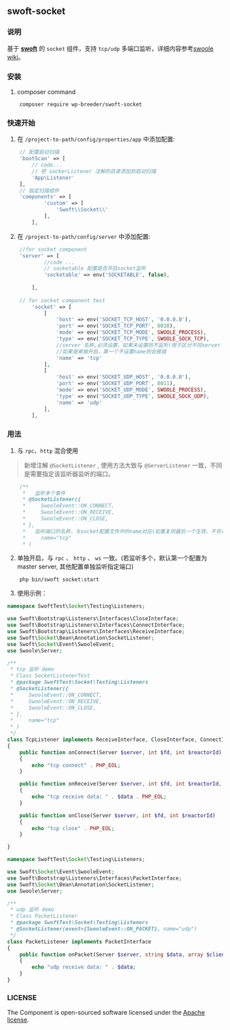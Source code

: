 ## swoft-socket

### 说明

  基于 **[swoft](https://github.com/swoft-cloud/swoft)** 的 `socket` 组件，支持 `tcp/udp` 多端口监听，详细内容参考[swoole wiki](https://wiki.swoole.com/wiki/page/161.html)。


### 安装

1.  composer command

```shell
    composer require wp-breeder/swoft-socket    
```

### 快速开始

1. 在 `/project-to-path/config/properties/app` 中添加配置:

```php
    // 配置启动扫描
    'bootScan' => [
        // code...
        // 把 sockerListener 注解的目录添加到启动扫描
        'App\Listener'
    ],
    // 指定扫描组件
    'components' => [
            'custom' => [
                'Swoft\\Socket\\'
            ],
        ],
```

2. 在 `/project-to-path/config/server` 中添加配置:

```php
    //for socket component
    'server' => [
            //code ...
            // socketable 配置是否开启socket监听
            'socketable' => env('SOCKETABLE', false),
           
        ],
    
    // for socket component test
        'socket' => [
            [
                'host' => env('SOCKET_TCP_HOST', '0.0.0.0'),
                'port' => env('SOCKET_TCP_PORT', 8010),
                'mode' => env('SOCKET_TCP_MODE', SWOOLE_PROCESS),
                'type' => env('SOCKET_TCP_TYPE', SWOOLE_SOCK_TCP),
                //server 名称,必须设置，如果未设置则不监听(用于区分不同server 设置不同的回调，如果重复，则会覆盖)
                //如果是单独开启，第一个不设置name则会报错
                'name' => 'tcp'
            ],
            [
                'host' => env('SOCKET_UDP_HOST', '0.0.0.0'),
                'port' => env('SOCKET_UDP_PORT', 8011),
                'mode' => env('SOCKET_UDP_MODE', SWOOLE_PROCESS),
                'type' => env('SOCKET_UDP_TYPE', SWOOLE_SOCK_UDP),
                'name' => 'udp'
            ],
        ],
```

### 用法

1. 与 `rpc`、`http` 混合使用

>新增注解 `@SocketListener` , 使用方法大致与 `@ServerListener` 一致，不同是需要指定该监听器监听的端口。
  
```php
    /**
     *   监听多个事件
     * @SocketListener({
     *     SwooleEvent::ON_CONNECT,
     *     SwooleEvent::ON_RECEIVE,
     *     SwooleEvent::ON_CLOSE,
     * },
     *   监听端口的名称，与socket配置文件中的name对应(如重复则最后一个生效，不存在则监听不生效)
     *     name="tcp"
     * )
```

2. 单独开启，与 `rpc` 、 `http` 、 `ws` 一致。(若监听多个，默认第一个配置为master server, 其他配置单独监听指定端口)

```shell
    php bin/swoft socket:start
```


3. 使用示例：

```php
namespace SwoftTest\Socket\Testing\Listeners;

use Swoft\Bootstrap\Listeners\Interfaces\CloseInterface;
use Swoft\Bootstrap\Listeners\Interfaces\ConnectInterface;
use Swoft\Bootstrap\Listeners\Interfaces\ReceiveInterface;
use Swoft\Socket\Bean\Annotation\SocketListener;
use Swoft\Socket\Event\SwooleEvent;
use Swoole\Server;

/**
 * tcp 监听 demo
 * Class SocketListenerTest
 * @package SwoftTest\Socket\Testing\Listeners
 * @SocketListener({
 *     SwooleEvent::ON_CONNECT,
 *     SwooleEvent::ON_RECEIVE,
 *     SwooleEvent::ON_CLOSE,
 * },
 *     name="tcp"
 * )
 */
class TcpListener implements ReceiveInterface, CloseInterface, ConnectInterface
{
    public function onConnect(Server $server, int $fd, int $reactorId)
    {
        echo "tcp connect" . PHP_EOL;
    }

    public function onReceive(Server $server, int $fd, int $reactorId, string $data)
    {
        echo "tcp receive data: " . $data . PHP_EOL;
    }

    public function onClose(Server $server, int $fd, int $reactorId)
    {
        echo "tcp close" . PHP_EOL;
    }

}

```

```php
namespace SwoftTest\Socket\Testing\Listeners;

use Swoft\Socket\Event\SwooleEvent;
use Swoft\Bootstrap\Listeners\Interfaces\PacketInterface;
use Swoft\Socket\Bean\Annotation\SocketListener;
use Swoole\Server;

/**
 * udp 监听 demo
 * Class PacketListener
 * @package SwoftTest\Socket\Testing\Listeners
 * @SocketListener(event={SwooleEvent::ON_PACKET}, name="udp")
 */
class PacketListener implements PacketInterface
{
    public function onPacket(Server $server, string $data, array $clientInfo)
    {
        echo "udp receive data: " . $data;
    }
}
```

### LICENSE

The Component is open-sourced software licensed under the [Apache license](https://github.com/wp-breeder/swoft-socket/blob/master/LICENSE).
